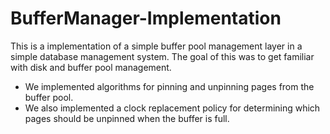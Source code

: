 # BufferManager-Implementation
This is a implementation of a simple buffer pool management layer in a simple database management system. The goal of this was to get familiar with disk and buffer pool management.

- We implemented algorithms for pinning and unpinning pages from the buffer pool. 
- We also implemented a clock replacement policy for determining which pages should be unpinned when the buffer is full.
